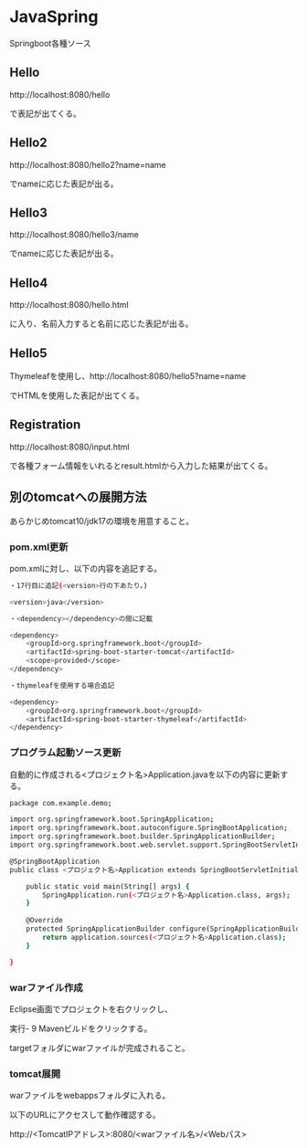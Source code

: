 # JavaSpring

Springboot各種ソース

## Hello

http://localhost:8080/hello

で表記が出てくる。

## Hello2

http://localhost:8080/hello2?name=name

でnameに応じた表記が出る。

## Hello3

http://localhost:8080/hello3/name

でnameに応じた表記が出る。

## Hello4

http://localhost:8080/hello.html

に入り、名前入力すると名前に応じた表記が出る。

## Hello5

Thymeleafを使用し、http://localhost:8080/hello5?name=name

でHTMLを使用した表記が出てくる。

## Registration

http://localhost:8080/input.html

で各種フォーム情報をいれるとresult.htmlから入力した結果が出てくる。

## 別のtomcatへの展開方法

あらかじめtomcat10/jdk17の環境を用意すること。

### pom.xml更新

pom.xmlに対し、以下の内容を追記する。

```bash
・17行目に追記(<version>行の下あたり。)

<version>java</version>

・<dependency></dependency>の間に記載

<dependency>
    <groupId>org.springframework.boot</groupId>
    <artifactId>spring-boot-starter-tomcat</artifactId>
    <scope>provided</scope>
</dependency>

・thymeleafを使用する場合追記

<dependency>
    <groupId>org.springframework.boot</groupId>
    <artifactId>spring-boot-starter-thymeleaf</artifactId>
</dependency>

```

### プログラム起動ソース更新

自動的に作成される<プロジェクト名>Application.javaを以下の内容に更新する。

```bash
package com.example.demo;

import org.springframework.boot.SpringApplication;
import org.springframework.boot.autoconfigure.SpringBootApplication;
import org.springframework.boot.builder.SpringApplicationBuilder;
import org.springframework.boot.web.servlet.support.SpringBootServletInitializer;

@SpringBootApplication
public class <プロジェクト名>Application extends SpringBootServletInitializer {

	public static void main(String[] args) {
		SpringApplication.run(<プロジェクト名>Application.class, args);
	}
	
	@Override
    protected SpringApplicationBuilder configure(SpringApplicationBuilder application) {
        return application.sources(<プロジェクト名>Application.class);
    }

}

```

### warファイル作成

Eclipse画面でプロジェクトを右クリックし、

実行- 9 Mavenビルドをクリックする。

targetフォルダにwarファイルが完成されること。

### tomcat展開

warファイルをwebappsフォルダに入れる。

以下のURLにアクセスして動作確認する。

http://<TomcatIPアドレス>:8080/<warファイル名>/<Webパス>
